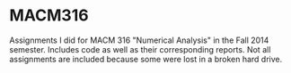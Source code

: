 # MACM316
Assignments I did for MACM 316 "Numerical Analysis" in the Fall 2014 semester. Includes code as well as their corresponding reports. Not all assignments are included because some were lost in a broken hard drive. 
